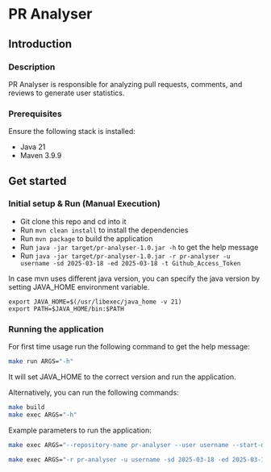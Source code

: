 # PR Analyser

## Introduction

### Description

PR Analyser is responsible for analyzing pull requests, comments, and reviews to generate user statistics.

### Prerequisites

Ensure the following stack is installed:

* Java 21
* Maven 3.9.9

## Get started

### Initial setup & Run (Manual Execution)

* Git clone this repo and cd into it
* Run `mvn clean install` to install the dependencies
* Run `mvn package` to build the application
* Run `java -jar target/pr-analyser-1.0.jar -h` to get the help message
* Run `java -jar target/pr-analyser-1.0.jar -r pr-analyser -u username -sd 2025-03-18 -ed 2025-03-18 -t Github_Access_Token`

In case mvn uses different java version, you can specify the java version by setting JAVA_HOME environment variable.


```shell
export JAVA_HOME=$(/usr/libexec/java_home -v 21)
export PATH=$JAVA_HOME/bin:$PATH
```
### Running the application


For first time usage run the following command to get the help message:
  ```bash
  make run ARGS="-h"
  ```
It will set JAVA_HOME to the correct version and run the application.

Alternatively, you can run the following commands:
  ```bash
  make build
  make exec ARGS="-h"
  ```

Example parameters to run the application:
  ```bash
  make exec ARGS="--repository-name pr-analyser --user username --start-date 2025-03-16 --end-date 2025-03-18 --access-token Github_Access_Token"
  ```
  ```bash
  make exec ARGS="-r pr-analyser -u username -sd 2025-03-18 -ed 2025-03-18 -t Github_Access_Token"
  ```
